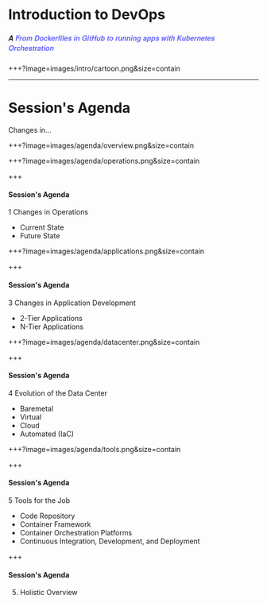 # Introduction to DevOps
##### <span style="font-family:Helvetica Neue; font-weight:bold">A <span style="color:#6565ff">From Dockerfiles in GitHub to running apps with Kubernetes Orchestration</span>

+++?image=images/intro/cartoon.png&size=contain

---
# Session's Agenda

Changes in...

+++?image=images/agenda/overview.png&size=contain

+++?image=images/agenda/operations.png&size=contain

+++

#### Session's Agenda

1 Changes in Operations
  
  * Current State
  * Future State

+++?image=images/agenda/applications.png&size=contain

+++

#### Session's Agenda

3 Changes in Application Development
  
  * 2-Tier Applications
  * N-Tier Applications

+++?image=images/agenda/datacenter.png&size=contain

+++

#### Session's Agenda

4 Evolution of the Data Center
  
  * Baremetal
  * Virtual
  * Cloud
  * Automated (IaC)

+++?image=images/agenda/tools.png&size=contain

+++

#### Session's Agenda

5 Tools for the Job

  * Code Repository
  * Container Framework 
  * Container Orchestration Platforms
  * Continuous Integration, Development, and Deployment

+++

#### Session's Agenda

5. Holistic Overview
